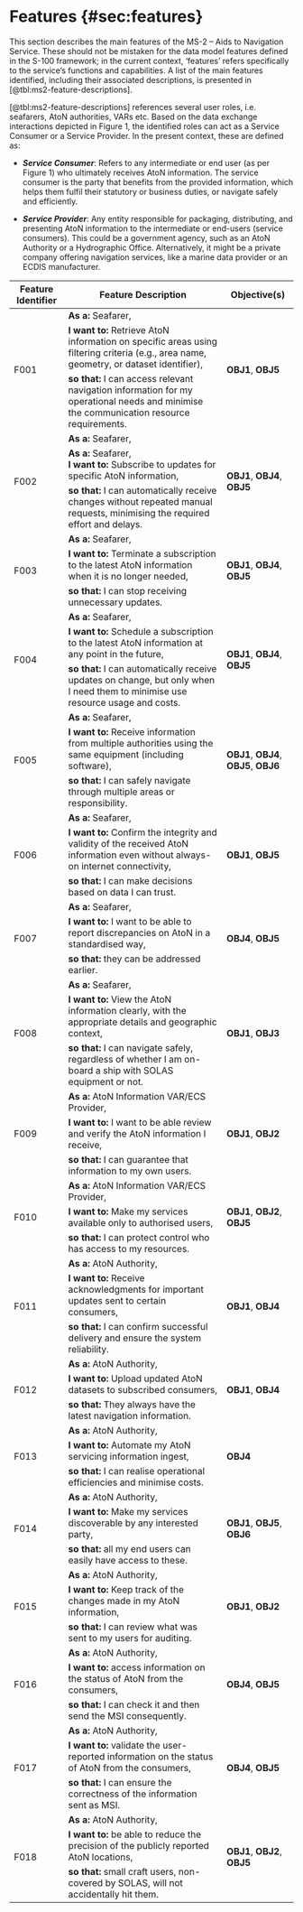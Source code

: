 # Features {#sec:features}

This section describes the main features of the MS-2 – Aids to Navigation Service. These should not be mistaken for the data model features defined in the S-100 framework; in the current context, ‘features’ refers specifically to the service’s functions and capabilities. A list of the main features identified, including their associated descriptions, is presented in [@tbl:ms2-feature-descriptions].

[@tbl:ms2-feature-descriptions] references several user roles, i.e. seafarers, AtoN authorities, VARs etc. Based on the data exchange interactions depicted in Figure 1, the identified roles can act as a Service Consumer or a Service Provider. In the present context, these are defined as:

* ***Service Consumer***: Refers to any intermediate or end user (as per Figure 1) who ultimately receives AtoN information. The service consumer is the party that benefits from the provided information, which helps them fulfil their statutory or business duties, or navigate safely and efficiently.

* ***Service Provider***: Any entity responsible for packaging, distributing, and presenting AtoN information to the intermediate or end-users (service consumers). This could be a government agency, such as an AtoN Authority or a Hydrographic Office. Alternatively, it might be a private company offering navigation services, like a marine data provider or an ECDIS manufacturer.

<div id="html_table" caption="MS-2 Feature Descriptions. {#tbl:ms2-feature-descriptions}">
<table>
<thead>
<tr>
  <th>Feature Identifier</th>
  <th>Feature Description</th>
  <th>Objective(s)</th>
</tr>
</thead>
<tbody>
<tr>
  <td rowspan="3">F001</td>
  <td><strong>As a:</strong> Seafarer,</td>
  <td rowspan="3"><strong>OBJ1</strong>, <strong>OBJ5</strong></td>
</tr>
<tr>
  <td><strong>I want to:</strong> Retrieve AtoN information on specific areas using filtering criteria (e.g., area name, geometry, or dataset identifier), <br/></td>
</tr>
<tr>
  <td><strong>so that:</strong> I can access relevant navigation information for my operational needs and minimise the communication resource requirements.</td>
</tr>
<tr>
  <td rowspan="3">F002</td>
  <td><strong>As a:</strong> Seafarer,</td>
  <td rowspan="3"><strong>OBJ1</strong>, <strong>OBJ4</strong>, <strong>OBJ5</strong></td>
</tr>
<tr>
  <td><strong>As a:</strong> Seafarer, <br/> <strong>I want to:</strong> Subscribe to updates for specific AtoN information, <br/></td>
</tr>
<tr>
  <td><strong>so that:</strong> I can automatically receive changes without repeated manual requests, minimising the required effort and delays.</td>
</tr>
<tr>
  <td rowspan="3">F003</td>
  <td><strong>As a:</strong> Seafarer,</td>
  <td rowspan="3"><strong>OBJ1</strong>, <strong>OBJ4</strong>, <strong>OBJ5</strong></td>
</tr>
<tr>
  <td><strong>I want to:</strong> Terminate a subscription to the latest AtoN information when it is no longer needed,</td>
</tr>
<tr>
  <td><strong>so that:</strong> I can stop receiving unnecessary updates.</td>
</tr>
<tr>
  <td rowspan="3">F004</td>
  <td><strong>As a:</strong> Seafarer,</td>
  <td rowspan="3"><strong>OBJ1</strong>, <strong>OBJ4</strong>, <strong>OBJ5</strong></td>
</tr>
<tr>
  <td><strong>I want to:</strong> Schedule a subscription to the latest AtoN information at any point in the future,</td>
</tr>
<tr>
  <td><strong>so that:</strong> I can automatically receive updates on change, but only when I need them to minimise use resource usage and costs.</td>
</tr>
<tr>
  <td rowspan="3">F005</td>
  <td><strong>As a:</strong> Seafarer,</td>
  <td rowspan="3"><strong>OBJ1</strong>, <strong>OBJ4</strong>, <strong>OBJ5</strong>, <strong>OBJ6</strong></td>
</tr>
<tr>
  <td><strong>I want to:</strong> Receive information from multiple authorities using the same equipment  (including software),</td>
</tr>
<tr>
  <td><strong>so that:</strong> I can safely navigate through multiple areas or responsibility.</td>
</tr>
<tr>
  <td rowspan="3">F006</td>
  <td><strong>As a:</strong> Seafarer,</td>
  <td rowspan="3"><strong>OBJ1</strong>, <strong>OBJ5</strong></td>
</tr>
<tr>
  <td><strong>I want to:</strong> Confirm the integrity and validity of the received AtoN information even without always-on internet connectivity,</td>
</tr>
<tr>
  <td><strong>so that:</strong> I can make decisions based on data I can trust.</td>
</tr>
<tr>
  <td rowspan="3">F007</td>
  <td><strong>As a:</strong> Seafarer,</td>
  <td rowspan="3"><strong>OBJ4</strong>, <strong>OBJ5</strong></td>
</tr>
<tr>
  <td><strong>I want to:</strong> I want to be able to report discrepancies on AtoN in a standardised way,</td>
</tr>
<tr>
  <td><strong>so that:</strong> they can be addressed earlier.</td>
</tr>
<tr>
  <td rowspan="3">F008</td>
  <td><strong>As a:</strong> Seafarer,</td>
  <td rowspan="3"><strong>OBJ1</strong>, <strong>OBJ3</strong></td>
</tr>
<tr>
  <td><strong>I want to:</strong> View the AtoN information clearly, with the appropriate details and geographic context,</td>
</tr>
<tr>
  <td><strong>so that:</strong> I can navigate safely, regardless of whether I am on-board a ship with SOLAS equipment or not.</td>
</tr>
<tr>
  <td rowspan="3">F009</td>
  <td><strong>As a:</strong> AtoN Information VAR/ECS Provider,</td>
  <td rowspan="3"><strong>OBJ1</strong>, <strong>OBJ2</strong></td>
</tr>
<tr>
  <td><strong>I want to:</strong> I want to be able review and verify the AtoN information I receive,</td>
</tr>
<tr>
  <td><strong>so that:</strong> I can guarantee that information to my own users.</td>
</tr>
<tr>
  <td rowspan="3">F010</td>
  <td><strong>As a:</strong> AtoN Information VAR/ECS Provider,</td>
  <td rowspan="3"><strong>OBJ1</strong>, <strong>OBJ2</strong>, <strong>OBJ5</strong></td>
</tr>
<tr>
  <td><strong>I want to:</strong> Make my services available only to authorised users,</td>
</tr>
<tr>
  <td><strong>so that:</strong> I can protect control who has access to my resources.</td>
</tr>
<tr>
  <td rowspan="3">F011</td>
  <td><strong>As a:</strong> AtoN Authority,</td>
  <td rowspan="3"><strong>OBJ1</strong>, <strong>OBJ4</strong></td>
</tr>
<tr>
  <td><strong>I want to:</strong> Receive acknowledgments for important updates sent to certain consumers,</td>
</tr>
<tr>
  <td><strong>so that:</strong> I can confirm successful delivery and ensure the system reliability.</td>
</tr>
<tr>
  <td rowspan="3">F012</td>
  <td><strong>As a:</strong> AtoN Authority,</td>
  <td rowspan="3"><strong>OBJ1</strong>, <strong>OBJ4</strong></td>
</tr>
<tr>
  <td><strong>I want to:</strong> Upload updated AtoN datasets to subscribed consumers, </td>
</tr>
<tr>
  <td><strong>so that:</strong> They always have the latest navigation information.</td>
</tr>
<tr>
  <td rowspan="3">F013</td>
  <td><strong>As a:</strong> AtoN Authority,</td>
  <td rowspan="3"><strong>OBJ4</strong></td>
</tr>
<tr>
  <td><strong>I want to:</strong> Automate my AtoN servicing information ingest,</td>
</tr>
<tr>
  <td><strong>so that:</strong> I can realise operational efficiencies and minimise costs.</td>
</tr>
<tr>
  <td rowspan="3">F014</td>
  <td><strong>As a:</strong> AtoN Authority,</td>
  <td rowspan="3"><strong>OBJ1</strong>,  <strong>OBJ5</strong>, <strong>OBJ6</strong></td>
</tr>
<tr>
  <td><strong>I want to:</strong> Make my services discoverable by any interested party,</td>
</tr>
<tr>
  <td><strong>so that:</strong> all my end users can easily have access to these.</td>
</tr>
<tr>
  <td rowspan="3">F015</td>
  <td><strong>As a:</strong> AtoN Authority,</td>
  <td rowspan="3"><strong>OBJ1</strong>, <strong>OBJ2</strong></td>
</tr>
<tr>
  <td><strong>I want to:</strong> Keep track of the changes made in my AtoN information,</td>
</tr>
<tr>
  <td><strong>so that:</strong> I can review what was sent to my users for auditing.</td>
</tr>
<tr>
  <td rowspan="3">F016 </td>
  <td><strong>As a:</strong>  AtoN Authority,</td>
  <td rowspan="3"><strong>OBJ4</strong>, <strong>OBJ5</strong></td>
</tr>
<tr>
  <td><strong>I want to:</strong>  access information on the status of AtoN from the consumers,</td>
</tr>
<tr>
  <td><strong>so that:</strong> I can check it and then send the MSI consequently.</td>
</tr>
<tr>
  <td rowspan="3">F017</td>
  <td><strong>As a:</strong> AtoN Authority,</td>
  <td rowspan="3"><strong>OBJ4</strong>, <strong>OBJ5</strong></td>
</tr>
<tr>
  <td><strong>I want to:</strong> validate the user-reported information on the status of AtoN from the consumers,</td>
</tr>
<tr>
  <td><strong>so that:</strong> I can ensure the correctness of the information sent as MSI.</td>
</tr>
<tr>
  <td rowspan="3">F018</td>
  <td><strong>As a:</strong> AtoN Authority,</td>
  <td rowspan="3"><strong>OBJ1</strong>, <strong>OBJ2</strong>, <strong>OBJ5</strong></td>
</tr>
<tr>
  <td><strong>I want to:</strong> be able to reduce the precision of the publicly reported AtoN locations,</td>
</tr>
<tr>
  <td><strong>so that:</strong> small craft users, non-covered by SOLAS, will not accidentally hit them.</td>
</tr>
</tbody>
</table>
</div>